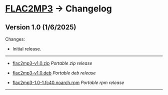 # [FLAC2MP3](readme.md) -> Changelog

## Version 1.0 (1/6/2025)

Changes:

* Initial release.

----------------------------------------------------

* [flac2mp3-v1.0.zip](https://github.com/alex-free/flac2mp3/releases/download/v1.0/flac2mp3-v1.0.zip) _Portable zip release_

* [flac2mp3-v1.0.deb](https://github.com/alex-free/flac2mp3/releases/download/v1.0/flac2mp3-v1.0.deb) _Portable deb release_

* [flac2mp3-1.0-1.fc40.noarch.rpm](https://github.com/alex-free/flac2mp3/releases/download/v1.0/flac2mp3-1.0-1.fc40.noarch.rpm) _Portable rpm release_

----------------------------------------------------
